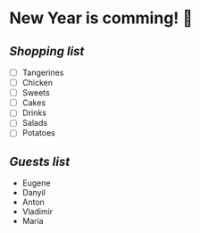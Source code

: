 # **New Year is comming!** :christmas_tree:

## _Shopping list_
- [ ] Tangerines
- [ ] Chicken
- [ ] Sweets
- [ ] Cakes
- [ ] Drinks
- [ ] Salads
- [ ] Potatoes

## _*Guests* list_ 
- Eugene
- Danyil
- Anton
- Vladimir
- Maria
